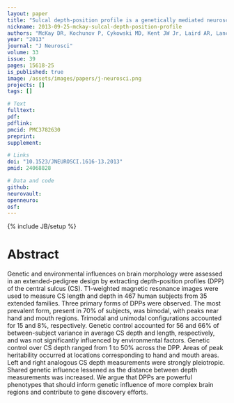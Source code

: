 ```yaml
---
layout: paper
title: "Sulcal depth-position profile is a genetically mediated neuroscientific trait: description and characterization in the central sulcus."
nickname: 2013-09-25-mckay-sulcal-depth-position-profile
authors: "McKay DR, Kochunov P, Cykowski MD, Kent JW Jr, Laird AR, Lancaster JL, Blangero J, Glahn DC, Fox PT"
year: "2013"
journal: "J Neurosci"
volume: 33
issue: 39
pages: 15618-25
is_published: true
image: /assets/images/papers/j-neurosci.png
projects: []
tags: []

# Text
fulltext:
pdf:
pdflink:
pmcid: PMC3782630
preprint:
supplement:

# Links
doi: "10.1523/JNEUROSCI.1616-13.2013"
pmid: 24068828

# Data and code
github:
neurovault:
openneuro:
osf:
---
```

{% include JB/setup %}

# Abstract

Genetic and environmental influences on brain morphology were assessed in an extended-pedigree design by extracting depth-position profiles (DPP) of the central sulcus (CS). T1-weighted magnetic resonance images were used to measure CS length and depth in 467 human subjects from 35 extended families. Three primary forms of DPPs were observed. The most prevalent form, present in 70% of subjects, was bimodal, with peaks near hand and mouth regions. Trimodal and unimodal configurations accounted for 15 and 8%, respectively. Genetic control accounted for 56 and 66% of between-subject variance in average CS depth and length, respectively, and was not significantly influenced by environmental factors. Genetic control over CS depth ranged from 1 to 50% across the DPP. Areas of peak heritability occurred at locations corresponding to hand and mouth areas. Left and right analogous CS depth measurements were strongly pleiotropic. Shared genetic influence lessened as the distance between depth measurements was increased. We argue that DPPs are powerful phenotypes that should inform genetic influence of more complex brain regions and contribute to gene discovery efforts.
